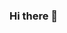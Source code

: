 ### Hi there 👋

<!--
**Fabio7fb/Fabio7fb** is a ✨ _special_ ✨ repository because its `README.md` (this file) appears on your GitHub profile.

Here are some ideas to get you started:

- 🔭Today I am looking for opportunities to work in the development area
-🌱 Studying Java, Javascript and Programming Logic, HTML, CSS;
-📫 How to get there: Fabio15pontes@outlook.com
-😄 Pronouns: HE / HIS
-⚡Curiosity: technology lover and I love Game.
-👩‍💻 Studying FullStack Web Development |💙 Proa Institute.





## Olá sou Fabio, um amante de tecnologia.

<div>

<img height="180em" width="42%" src="https://github-readme-stats.vercel.app/api?username=Henriquesantos12&show_icons=true&theme=transparent" />
<img height="180em" width="48%" src="https://github-readme-stats.vercel.app/api/top-langs/?username=Henriquesantos12&hide_progress=true&theme=transparent" />

</div>

  <div style="display: inline_block"><br>
    <img align="center" alt="Alan-HTML" height="30" width="40" src="https://raw.githubusercontent.com/devicons/devicon/master/icons/html5/html5-original.svg%22%3E
    <img align="center" alt="Alan-CSS" height="30" width="40" src="https://raw.githubusercontent.com/devicons/devicon/master/icons/css3/css3-original.svg%22%3E
    <img align="center" alt="Alan-Js" height="30" width="40" src="https://raw.githubusercontent.com/devicons/devicon/master/icons/javascript/javascript-plain.svg%22%3E
    <img align="center" alt="Joao-JAVA" height="50" width="60" src="https://raw.githubusercontent.com/devicons/devicon/master/icons/java/java-original-wordmark.svg%22%3E
 </div>

##

<div>
  <a href="https://www.instagram.com/fb.bOy/" target="_blank"><img src="https://img.shields.io/badge/-Instagram-%23E4405F?style=for-the- badge&logo=instagram&logoColor=white" target="_blank"></a>
<a href="https://discord.com/channels/Fabio Fb#4724" target="_blank"></a>
  <a href = "fabio15pontes@outlook.com"><img src="https://img.shields.io/badge/-Gmail-%23333?style=for-the-badge&logo=gmail&logoColor=white" alvo ="_blank"></a>
  <a href="https://https://www.linkedin.com/in/fabio-caetano-375a7020b//" target="_blank"><img src="https://img.shields.io/badge/-LinkedIn-%230077B5?style=for-the-badge&logo=linkedin&logoColor=white" target="_blank"></a>

</div>

